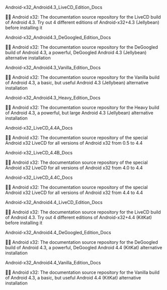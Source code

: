 
Android-x32_Android4.3_LiveCD_Edition_Docs

🤖️📖️ Android x32: The documentation source repository for the LiveCD build of Android 4.3. Try out 4 different editions of Android-x32+4.3 (Jellybean) before installing it 

Android-x32_Android4.3_DeGoogled_Edition_Docs

🤖️📖️ Android x32: The documentation source repository for the DeGoogled build of Android 4.3, a powerful, DeGoogled Android 4.3 (Jellybean) alternative installation 

Android-x32_Android4.3_Vanilla_Edition_Docs

🤖️📖️ Android x32: The documentation source repository for the Vanilla build of Android 4.3, a basic, but useful Android 4.3 (Jellybean) alternative installation

Android-x32_Android4.3_Heavy_Edition_Docs

🤖️📖️ Android x32: The documentation source repository for the Heavy build of Android 4.3, a powerful, but large Android 4.3 (Jellybean) alternative installation

Android-x32_LiveCD_4.4A_Docs

🤖️📖️ Android x32: The documentation source repository of the special Android x32 LiveCD for all versions of Android x32 from 0.5 to 4.4

Android-x32_LiveCD_4.4B_Docs

🤖️📖️ Android x32: The documentation source repository of the special Android x32 LiveCD for all versions of Android x32 from 4.0 to 4.4

Android-x32_LiveCD_4.4C_Docs

🤖️📖️ Android x32: The documentation source repository of the special Android x32 LiveCD for all versions of Android x32 from 4.4 to 4.4

Android-x32_Android4.4_LiveCD_Edition_Docs

🤖️📖️ Android x32: The documentation source repository for the LiveCD build of Android 4.3. Try out 4 different editions of Android-x32+4.4 (KitKat) before installing it 

Android-x32_Android4.4_DeGoogled_Edition_Docs

🤖️📖️ Android x32: The documentation source repository for the DeGoogled build of Android 4.3, a powerful, DeGoogled Android 4.4 (KitKat) alternative installation 

Android-x32_Android4.4_Vanilla_Edition_Docs

🤖️📖️ Android x32: The documentation source repository for the Vanilla build of Android 4.3, a basic, but useful Android 4.4 (KitKat) alternative installation

